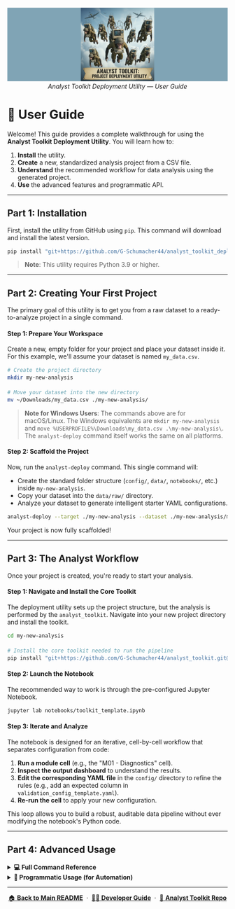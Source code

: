 <p align="center">
  <img src="../logo_img/analyst_toolkit_deploy_banner.png" width="1000"/>
  <br>
  <em>Analyst Toolkit Deployment Utility — User Guide</em>
</p>

# 📘 User Guide

Welcome! This guide provides a complete walkthrough for using the **Analyst Toolkit Deployment Utility**. You will learn how to:

1.  **Install** the utility.
2.  **Create** a new, standardized analysis project from a CSV file.
3.  **Understand** the recommended workflow for data analysis using the generated project.
4.  **Use** the advanced features and programmatic API.

---

## Part 1: Installation

First, install the utility from GitHub using `pip`. This command will download and install the latest version.

```bash
pip install "git+https://github.com/G-Schumacher44/analyst_toolkit_deployment_utility.git@v0.2.3"
```

> **Note**: This utility requires Python 3.9 or higher.

---

## Part 2: Creating Your First Project

The primary goal of this utility is to get you from a raw dataset to a ready-to-analyze project in a single command.

#### Step 1: Prepare Your Workspace

Create a new, empty folder for your project and place your dataset inside it. For this example, we'll assume your dataset is named `my_data.csv`.

```bash
# Create the project directory
mkdir my-new-analysis

# Move your dataset into the new directory
mv ~/Downloads/my_data.csv ./my-new-analysis/
```

> **Note for Windows Users**: The commands above are for macOS/Linux. The Windows equivalents are `mkdir my-new-analysis` and `move %USERPROFILE%\Downloads\my_data.csv .\my-new-analysis\`. The `analyst-deploy` command itself works the same on all platforms.

#### Step 2: Scaffold the Project

Now, run the `analyst-deploy` command. This single command will:
-   Create the standard folder structure (`config/`, `data/`, `notebooks/`, etc.) inside `my-new-analysis`.
-   Copy your dataset into the `data/raw/` directory.
-   Analyze your dataset to generate intelligent starter YAML configurations.

```bash
analyst-deploy --target ./my-new-analysis --dataset ./my-new-analysis/my_data.csv --generate-configs
```

Your project is now fully scaffolded!

---

## Part 3: The Analyst Workflow

Once your project is created, you're ready to start your analysis.

#### Step 1: Navigate and Install the Core Toolkit

The deployment utility sets up the project structure, but the analysis is performed by the `analyst_toolkit`. Navigate into your new project directory and install the toolkit.

```bash
cd my-new-analysis

# Install the core toolkit needed to run the pipeline
pip install "git+https://github.com/G-Schumacher44/analyst_toolkit.git@v0.2.0"
```

#### Step 2: Launch the Notebook

The recommended way to work is through the pre-configured Jupyter Notebook.

```bash
jupyter lab notebooks/toolkit_template.ipynb
```

#### Step 3: Iterate and Analyze

The notebook is designed for an iterative, cell-by-cell workflow that separates configuration from code:

1.  **Run a module cell** (e.g., the "M01 - Diagnostics" cell).
2.  **Inspect the output dashboard** to understand the results.
3.  **Edit the corresponding YAML file** in the `config/` directory to refine the rules (e.g., add an expected column in `validation_config_template.yaml`).
4.  **Re-run the cell** to apply your new configuration.

This loop allows you to build a robust, auditable data pipeline without ever modifying the notebook's Python code.

---

## Part 4: Advanced Usage

<details>
<summary><strong>💻 Full Command Reference</strong></summary>

This utility provides two main CLI commands with several options for customization.

#### `analyst-deploy`

The primary command for scaffolding a new project.

-   `--target <path>`: **(Required)** The directory to create the project in.
-   `--dataset <path|auto>`: Path to your source CSV. Use `auto` to automatically find a single CSV in the target directory.
-   `--generate-configs`: If present, analyzes the dataset to create starter YAMLs in `config/generated/`.
-   `--ingest <copy|move|none>`: How to handle the dataset. `copy` is the default. `none` will use an absolute path in the config without moving the file.
-   `--env <none|conda|venv>`: Optionally create and register a dedicated project environment. `none` is the default.
-   `--name <env_name>`: The name for the Conda/venv environment if `--env` is used.
-   `--project-name <"My Project">`: Sets the title in the generated `README.md`. Defaults to the target folder name.

#### `analyst-infer-configs`

Use this to generate or refresh configs for an existing project.

-   `--input <path>`: **(Required)** Path to the source CSV file.
-   `--outdir <path>`: Directory to save the generated YAML files (defaults to `config/generated`).
-   `--sample-rows <int>`: Number of rows to sample for faster analysis.
-   `--max-unique <int>`: The threshold for treating a column as categorical.

</details>

<details>
<summary><strong>🐍 Programmatic Usage (for Automation)</strong></summary>

For advanced use cases, such as automating project creation in a larger script, you can import and use the core functions directly.

```python
from pathlib import Path
from analyst_toolkit_deploy.bootstrap import bootstrap
from analyst_toolkit_deploy.infer_configs import infer_configs_from_csv

# Define project parameters
project_dir = Path("./my_automated_project")
dataset_path = Path("/path/to/my_data.csv")

# 1. Scaffold the project structure
bootstrap(
    target=project_dir,
    dataset=str(dataset_path),
    project_name="My Automated Project"
)

# 2. Generate starter configs
infer_configs_from_csv(
    input_path=project_dir / "data" / "raw" / dataset_path.name,
    outdir=project_dir / "config" / "generated"
)

print(f"Project created at: {project_dir}")
```

</details>

---

<p align="center">
  <a href="../README.md">🏠 <b>Back to Main README</b></a>
  &nbsp;·&nbsp;
  <a href="DEVELOPMENT.md">👨‍💻 <b>Developer Guide</b></a>
  &nbsp;·&nbsp;
  <a href="https://github.com/G-Schumacher44/analyst_toolkit">🔬 <b>Analyst Toolkit Repo</b></a>
</p>